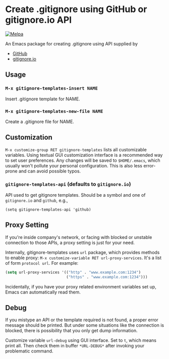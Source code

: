 # Create .gitignore using GitHub or gitignore.io API

[![Melpa](https://melpa.org/packages/gitignore-templates-badge.svg)](https://melpa.org/#/gitignore-templates)

An Emacs package for creating .gitignore using API supplied by

- [GitHub](https://docs.github.com/en/rest/reference/gitignore)
- [gitignore.io](https://docs.gitignore.io/use/api)

## Usage

### `M-x gitignore-templates-insert NAME`

Insert .gitignore template for NAME.

### `M-x gitignore-templates-new-file NAME`

Create a .gitignore file for NAME.

## Customization

`M-x customize-group RET gitignore-templates` lists all customizable variables. Using textual GUI customization interface is a recommended way to set user preferences. Any changes will be saved to `$HOME/.emacs`, which usually won't pollute your personal configuration. This is also less error-prone and can avoid possible typos.

### `gitignore-templates-api` (defaults to `gitignore.io`)

API used to get gitignore templates. Should be a symbol and one of
`gitignore.io` and `github`, e.g.,

``` emacs-lisp
(setq gitignore-templates-api 'github)
```

## Proxy Setting

If you're inside company's network, or facing with blocked or unstable connection to those APIs, a proxy setting is just for your need.

Internally, gitignore-templates uses `url` package, which provides methods to enable proxy: `M-x customize-variable RET url-proxy-services`. It's a list of form `protocol url`. For example:

```lisp
(setq url-proxy-services '(("http" . "www.example.com:1234")
                           ("https" . "www.example.com:1234")))
```

Incidentally, if you have your proxy related environment variables set up, Emacs can automatically read them.

## Debug

If you mistype an API or the template required is not found, a proper error message should be printed. But under some situations like the connection is blocked, there is possibility that you only get dump information.

Customize variable `url-debug` using GUI interface. Set to `t`, which means print all. Then check them in buffer `*URL-DEBUG*` after invoking your problematic command.
